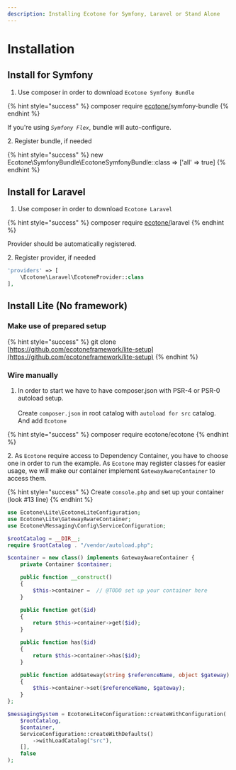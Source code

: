 ```yaml
---
description: Installing Ecotone for Symfony, Laravel or Stand Alone
---
```


# Installation

## Install for Symfony

1. Use composer in order to download `Ecotone Symfony Bundle`

{% hint style="success" %}
composer require [ecotone/](https://packagist.org/packages/ecotone/)symfony-bundle
{% endhint %}

If you're using _`Symfony Flex`_,  bundle will auto-configure.&#x20;

2\. Register bundle, if needed

{% hint style="success" %}
new Ecotone\SymfonyBundle\EcotoneSymfonyBundle::class => \['all' => true]
{% endhint %}

## Install for Laravel

1. Use composer in order to download `Ecotone Laravel`

{% hint style="success" %}
composer require [ecotone/](https://packagist.org/packages/ecotone/)laravel
{% endhint %}

Provider should be automatically registered.

2\. Register provider, if needed

```php
'providers' => [
    \Ecotone\Laravel\EcotoneProvider::class
],
```

## Install Lite (No framework)

### Make use of prepared setup

{% hint style="success" %}
git clone [https://github.com/ecotoneframework/lite-setup](https://github.com/ecotoneframework/lite-setup)
{% endhint %}

### Wire manually

1. In order to start we have to have composer.json with PSR-4 or PSR-0 autoload setup.\
   \
   Create `composer.json` in root catalog with `autoload for src` catalog. \
   And add `Ecotone`

{% hint style="success" %}
composer require ecotone/ecotone
{% endhint %}

&#x20;   2\. As `Ecotone` require access to Dependency Container, you have to choose one in order to run the example. As `Ecotone` may register classes for easier usage, we will make our container implement `GatewayAwareContainer` to access them.

{% hint style="success" %}
Create `console.php` and set up your container (look #13 line)
{% endhint %}

```php
use Ecotone\Lite\EcotoneLiteConfiguration;
use Ecotone\Lite\GatewayAwareContainer;
use Ecotone\Messaging\Config\ServiceConfiguration;

$rootCatalog = __DIR__;
require $rootCatalog . "/vendor/autoload.php";

$container = new class() implements GatewayAwareContainer {
    private Container $container;

    public function __construct()
    {
        $this->container =  // @TODO set up your container here
    }

    public function get($id)
    {
        return $this->container->get($id);
    }

    public function has($id)
    {
        return $this->container->has($id);
    }

    public function addGateway(string $referenceName, object $gateway): void
    {
        $this->container->set($referenceName, $gateway);
    }
};

$messagingSystem = EcotoneLiteConfiguration::createWithConfiguration(
    $rootCatalog,
    $container,
    ServiceConfiguration::createWithDefaults()
        ->withLoadCatalog("src"),
    [],
    false
);
```

